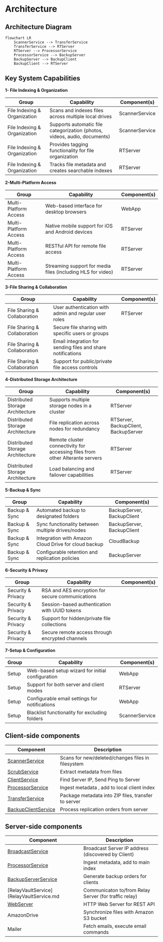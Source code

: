 # Architecture

## Architecture Diagram

```mermaid
flowchart LR
    ScannerService --> TransferService 
    TransferService --> RTServer
    RTServer --> ProcessorService
    ProcessorService --> BackupServer
    BackupServer --> BackupClient
    BackupClient --> RTServer
```

## Key System Capabilities

__1- File Indexing & Organization__

Group | Capability | Component(s)
------ | ------- | -----
File Indexing & Organization | Scans and indexes files across multiple local drives | ScannerService
File Indexing & Organization | Supports automatic file categorization (photos, videos, audio, documents) | ScannerService
File Indexing & Organization | Provides tagging functionality for file organization | RTServer
File Indexing & Organization | Tracks file metadata and creates searchable indexes | RTServer

__2-Multi-Platform Access__

Group | Capability | Component(s)
------ | ------- | -----
Multi-Platform Access | Web-based interface for desktop browsers | WebApp
Multi-Platform Access | Native mobile support for iOS and Android devices | RTServer
Multi-Platform Access | RESTful API for remote file access | RTServer
Multi-Platform Access | Streaming support for media files (including HLS for video) | RTServer

__3-File Sharing & Collaboration__

Group | Capability | Component(s)
------ | ------- | -----
File Sharing & Collaboration | User authentication with admin and regular user roles | RTServer
File Sharing & Collaboration | Secure file sharing with specific users or groups
File Sharing & Collaboration | Email integration for sending files and share notifications
File Sharing & Collaboration | Support for public/private file access controls

__4-Distributed Storage Architecture__

Group | Capability | Component(s)
------ | ------- | -----
Distributed Storage Architecture | Supports multiple storage nodes in a cluster | RTServer
Distributed Storage Architecture | File replication across nodes for redundancy |  RTServer, BackupClient, BackupServer
Distributed Storage Architecture | Remote cluster connectivity for accessing files from other Alterante servers | RTServer
Distributed Storage Architecture | Load balancing and failover capabilities | RTServer

__5-Backup & Sync__

Group | Capability | Component(s)
------ | ------- | -----
Backup & Sync | Automated backup to designated folders | BackupServer, BackupClient
Backup & Sync | Sync functionality between multiple drives/nodes | BackupServer, BackupClient
Backup & Sync | Integration with Amazon Cloud Drive for cloud backup | CloudBackup
Backup & Sync | Configurable retention and replication policies | BackupServer

__6-Security & Privacy__

Group | Capability | Component(s)
------ | ------- | -----
Security & Privacy | RSA and AES encryption for secure communications
Security & Privacy | Session-based authentication with UUID tokens
Security & Privacy | Support for hidden/private file collections
Security & Privacy | Secure remote access through encrypted channels


__7-Setup & Configuration__

Group | Capability | Component(s)
------ | ------- | -----
Setup | Web-based setup wizard for initial configuration | WebApp
Setup | Support for both server and client modes | RTServer
Setup | Configurable email settings for notifications | WebApp
Setup | Blacklist functionality for excluding folders | ScannerService


## Client-side components

Component           | Description
--------------      | -------------
[ScannerService](ScannerService.md)           | Scans for new/deleted/changes files in filesystem
[ScrubService](ScrubService.md)               | Extract metadata from files
[ClientService](ClientService.md)             | Find Server IP, Send Ping to Server
[ProcessorService](ProcessorService.md)       | Ingest metadata , add to local client index
[TransferService](TransferService.md)         | Package metadata into ZIP files, transfer to server
[BackupClientService](BackupClientService.md) | Process replication orders from server

## Server-side components
Component           						  | Description
-----------------   						  | -------------
[BroadcastService](BroadcastService.md)        | Broadcast Server IP address (discovered by Client)
[ProcessorService](ProcessorService.md)       | Ingest metadata, add to main index
[BackupServerService](BackupServerService.md) | Generate backup orders for clients
[RelayVaultService](RelayVaultService.md      | Communicaton to/from Relay Server (for traffic relay)
[WebServer](WebServer.md)                     | HTTP Web Server for REST API
AmazonDrive                                   | Synchronize files with Amazon S3 bucket
Mailer                                        | Fetch emails, execute email commands


